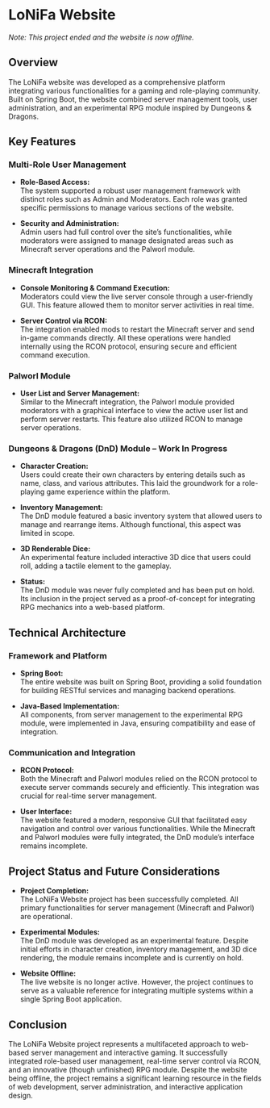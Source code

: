 # LoNiFa Website

*Note: This project ended and the website is now offline.*

## Overview

The LoNiFa website was developed as a comprehensive platform integrating various functionalities for a gaming and role-playing community. Built on Spring Boot, the website combined server management tools, user administration, and an experimental RPG module inspired by Dungeons & Dragons. 

## Key Features

### Multi-Role User Management
- **Role-Based Access:**  
  The system supported a robust user management framework with distinct roles such as Admin and Moderators. Each role was granted specific permissions to manage various sections of the website.
  
- **Security and Administration:**  
  Admin users had full control over the site’s functionalities, while moderators were assigned to manage designated areas such as Minecraft server operations and the Palworl module.

### Minecraft Integration
- **Console Monitoring & Command Execution:**  
  Moderators could view the live server console through a user-friendly GUI. This feature allowed them to monitor server activities in real time.
  
- **Server Control via RCON:**  
  The integration enabled mods to restart the Minecraft server and send in-game commands directly. All these operations were handled internally using the RCON protocol, ensuring secure and efficient command execution.

### Palworl Module
- **User List and Server Management:**  
  Similar to the Minecraft integration, the Palworl module provided moderators with a graphical interface to view the active user list and perform server restarts. This feature also utilized RCON to manage server operations.

### Dungeons & Dragons (DnD) Module – Work In Progress
- **Character Creation:**  
  Users could create their own characters by entering details such as name, class, and various attributes. This laid the groundwork for a role-playing game experience within the platform.
  
- **Inventory Management:**  
  The DnD module featured a basic inventory system that allowed users to manage and rearrange items. Although functional, this aspect was limited in scope.
  
- **3D Renderable Dice:**  
  An experimental feature included interactive 3D dice that users could roll, adding a tactile element to the gameplay.
  
- **Status:**  
  The DnD module was never fully completed and has been put on hold. Its inclusion in the project served as a proof-of-concept for integrating RPG mechanics into a web-based platform.

## Technical Architecture

### Framework and Platform
- **Spring Boot:**  
  The entire website was built on Spring Boot, providing a solid foundation for building RESTful services and managing backend operations.
  
- **Java-Based Implementation:**  
  All components, from server management to the experimental RPG module, were implemented in Java, ensuring compatibility and ease of integration.

### Communication and Integration
- **RCON Protocol:**  
  Both the Minecraft and Palworl modules relied on the RCON protocol to execute server commands securely and efficiently. This integration was crucial for real-time server management.
  
- **User Interface:**  
  The website featured a modern, responsive GUI that facilitated easy navigation and control over various functionalities. While the Minecraft and Palworl modules were fully integrated, the DnD module’s interface remains incomplete.

## Project Status and Future Considerations

- **Project Completion:**  
  The LoNiFa Website project has been successfully completed. All primary functionalities for server management (Minecraft and Palworl) are operational.
  
- **Experimental Modules:**  
  The DnD module was developed as an experimental feature. Despite initial efforts in character creation, inventory management, and 3D dice rendering, the module remains incomplete and is currently on hold.
  
- **Website Offline:**  
  The live website is no longer active. However, the project continues to serve as a valuable reference for integrating multiple systems within a single Spring Boot application.

## Conclusion

The LoNiFa Website project represents a multifaceted approach to web-based server management and interactive gaming. It successfully integrated role-based user management, real-time server control via RCON, and an innovative (though unfinished) RPG module. Despite the website being offline, the project remains a significant learning resource in the fields of web development, server administration, and interactive application design.

